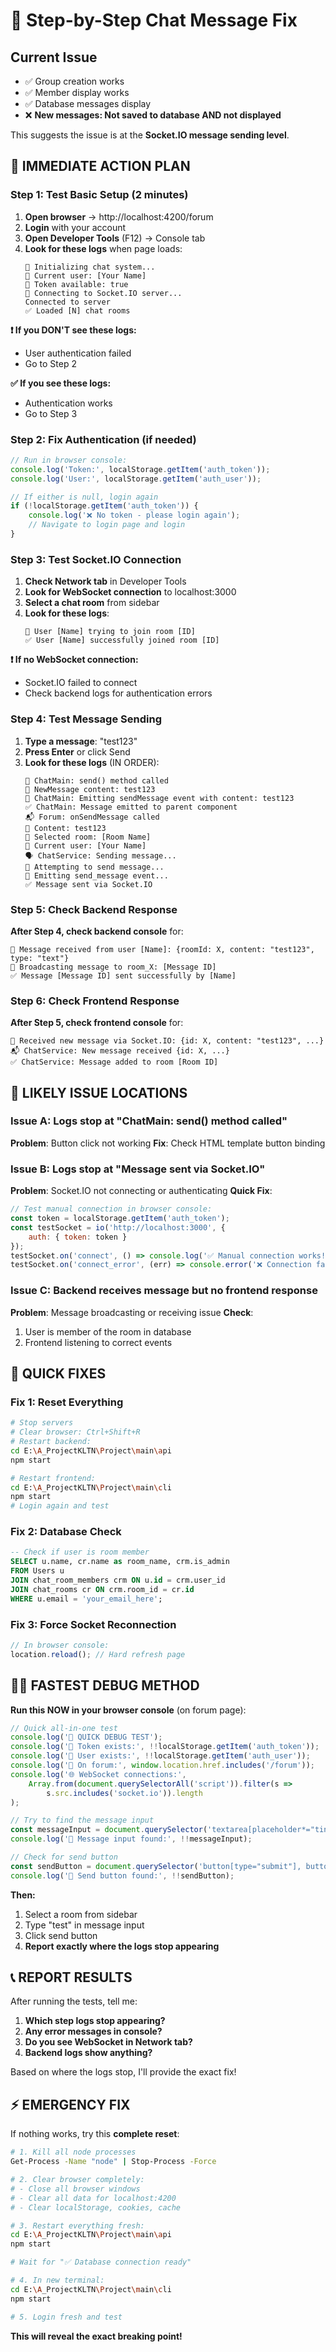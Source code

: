# 🔧 Step-by-Step Chat Message Fix

## Current Issue
- ✅ Group creation works
- ✅ Member display works  
- ✅ Database messages display
- ❌ **New messages: Not saved to database AND not displayed**

This suggests the issue is at the **Socket.IO message sending level**.

## 🚀 IMMEDIATE ACTION PLAN

### Step 1: Test Basic Setup (2 minutes)
1. **Open browser** → http://localhost:4200/forum
2. **Login** with your account
3. **Open Developer Tools** (F12) → Console tab
4. **Look for these logs** when page loads:
   ```
   🚀 Initializing chat system...
   👤 Current user: [Your Name]
   🔑 Token available: true
   📁 Connecting to Socket.IO server...
   Connected to server
   ✅ Loaded [N] chat rooms
   ```

**❗ If you DON'T see these logs:**
- User authentication failed
- Go to Step 2

**✅ If you see these logs:**
- Authentication works  
- Go to Step 3

### Step 2: Fix Authentication (if needed)
```javascript
// Run in browser console:
console.log('Token:', localStorage.getItem('auth_token'));
console.log('User:', localStorage.getItem('auth_user'));

// If either is null, login again
if (!localStorage.getItem('auth_token')) {
    console.log('❌ No token - please login again');
    // Navigate to login page and login
}
```

### Step 3: Test Socket.IO Connection
1. **Check Network tab** in Developer Tools
2. **Look for WebSocket connection** to localhost:3000
3. **Select a chat room** from sidebar
4. **Look for these logs**:
   ```
   🚪 User [Name] trying to join room [ID]
   ✅ User [Name] successfully joined room [ID]
   ```

**❗ If no WebSocket connection:**
- Socket.IO failed to connect
- Check backend logs for authentication errors

### Step 4: Test Message Sending
1. **Type a message**: "test123"
2. **Press Enter** or click Send
3. **Look for these logs** (IN ORDER):
   ```
   📨 ChatMain: send() method called
   💬 NewMessage content: test123
   🚀 ChatMain: Emitting sendMessage event with content: test123
   ✅ ChatMain: Message emitted to parent component
   📬 Forum: onSendMessage called
   📩 Content: test123
   📍 Selected room: [Room Name]
   👤 Current user: [Your Name]
   🗣️ ChatService: Sending message...
   💬 Attempting to send message...
   🚀 Emitting send_message event...
   ✅ Message sent via Socket.IO
   ```

### Step 5: Check Backend Response
**After Step 4, check backend console** for:
```
💬 Message received from user [Name]: {roomId: X, content: "test123", type: "text"}
🚀 Broadcasting message to room_X: [Message ID]
✅ Message [Message ID] sent successfully by [Name]
```

### Step 6: Check Frontend Response
**After Step 5, check frontend console** for:
```
📨 Received new message via Socket.IO: {id: X, content: "test123", ...}
📬 ChatService: New message received {id: X, ...}
✅ ChatService: Message added to room [Room ID]
```

## 🎯 LIKELY ISSUE LOCATIONS

### Issue A: Logs stop at "ChatMain: send() method called"
**Problem**: Button click not working
**Fix**: Check HTML template button binding

### Issue B: Logs stop at "Message sent via Socket.IO" 
**Problem**: Socket.IO not connecting or authenticating
**Quick Fix**:
```javascript
// Test manual connection in browser console:
const token = localStorage.getItem('auth_token');
const testSocket = io('http://localhost:3000', {
    auth: { token: token }
});
testSocket.on('connect', () => console.log('✅ Manual connection works!'));
testSocket.on('connect_error', (err) => console.error('❌ Connection failed:', err));
```

### Issue C: Backend receives message but no frontend response
**Problem**: Message broadcasting or receiving issue
**Check**: 
1. User is member of the room in database
2. Frontend listening to correct events

## 🔧 QUICK FIXES

### Fix 1: Reset Everything
```bash
# Stop servers
# Clear browser: Ctrl+Shift+R
# Restart backend:
cd E:\A_ProjectKLTN\Project\main\api
npm start

# Restart frontend:  
cd E:\A_ProjectKLTN\Project\main\cli
npm start
# Login again and test
```

### Fix 2: Database Check
```sql
-- Check if user is room member
SELECT u.name, cr.name as room_name, crm.is_admin
FROM Users u
JOIN chat_room_members crm ON u.id = crm.user_id
JOIN chat_rooms cr ON crm.room_id = cr.id 
WHERE u.email = 'your_email_here';
```

### Fix 3: Force Socket Reconnection
```javascript
// In browser console:
location.reload(); // Hard refresh page
```

## 🏃‍♂️ FASTEST DEBUG METHOD

**Run this NOW in your browser console** (on forum page):

```javascript
// Quick all-in-one test
console.log('🧪 QUICK DEBUG TEST');
console.log('🔑 Token exists:', !!localStorage.getItem('auth_token'));
console.log('👤 User exists:', !!localStorage.getItem('auth_user'));
console.log('📍 On forum:', window.location.href.includes('/forum'));
console.log('🌐 WebSocket connections:', 
    Array.from(document.querySelectorAll('script')).filter(s => 
        s.src.includes('socket.io')).length
);

// Try to find the message input
const messageInput = document.querySelector('textarea[placeholder*="tin nhắn"], textarea[placeholder*="message"]');
console.log('📝 Message input found:', !!messageInput);

// Check for send button
const sendButton = document.querySelector('button[type="submit"], button:has(svg path[d*="M12"])');
console.log('🚀 Send button found:', !!sendButton);
```

**Then:**
1. Select a room from sidebar
2. Type "test" in message input  
3. Click send button
4. **Report exactly where the logs stop appearing**

## 📞 REPORT RESULTS

After running the tests, tell me:

1. **Which step logs stop appearing?**
2. **Any error messages in console?** 
3. **Do you see WebSocket in Network tab?**
4. **Backend logs show anything?**

Based on where the logs stop, I'll provide the exact fix!

## ⚡ EMERGENCY FIX

If nothing works, try this **complete reset**:

```bash
# 1. Kill all node processes
Get-Process -Name "node" | Stop-Process -Force

# 2. Clear browser completely:
# - Close all browser windows
# - Clear all data for localhost:4200
# - Clear localStorage, cookies, cache

# 3. Restart everything fresh:
cd E:\A_ProjectKLTN\Project\main\api
npm start

# Wait for "✅ Database connection ready"

# 4. In new terminal:
cd E:\A_ProjectKLTN\Project\main\cli  
npm start

# 5. Login fresh and test
```

**This will reveal the exact breaking point!**

